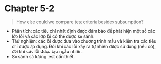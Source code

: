 # Chapter 5-2

> How else could we compare test criteria besides subsumption?

* Phân tích: các tiêu chí nhất định được đảm bảo để phát hiện một số các lớp lỗi và các lớp lỗi có thể được so sánh.
* Thử nghiệm: các lỗi được đưa vào chương trình mẫu và kiểm tra các tiêu chí được áp dụng. Đôi khi các lỗi xảy ra tự nhiên được sử dụng (nếu có), đôi khi các lỗi được tạo ngẫu nhiên.
* So sánh số lượng test cần thiết.
